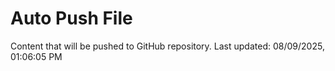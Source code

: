 # Auto Push File

Content that will be pushed to GitHub repository.
Last updated: 08/09/2025, 01:06:05 PM